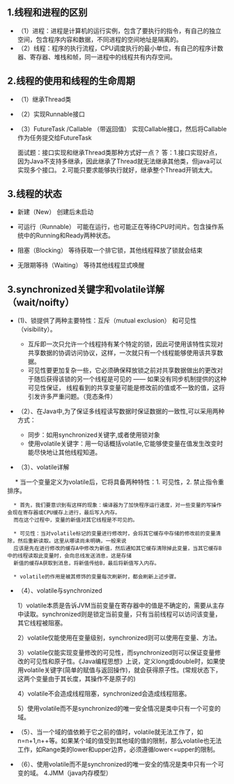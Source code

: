 ## 1.线程和进程的区别
* （1）进程：进程是计算机的运行实例，包含了要执行的指令，有自己的独立空间，包含程序内容和数据，不同进程的空间地址是隔离的。
* （2）线程：程序的执行流程，CPU调度执行的最小单位，有自己的程序计数器、寄存器、堆栈和帧，同一进程中的线程共有内存空间。


## 2.线程的使用和线程的生命周期
  * （1）继承Thread类
  * （2）实现Runnable接口
  * （3）FutureTask /Callable （带返回值） 实现Callable接口，然后将Callable作为任务提交给FutureTask
	 
	 面试题：接口实现和继承Thread类那种方式好一点？
	     答：1.接口实现好点，因为Java不支持多继承，因此继承了Thread就无法继承其他类，但java可以实现多个接口。
		     2.可能只要求能够执行就好，继承整个Thread开销太大。
		  
## 3.线程的状态
  * 新建（New） 创建后未启动
	 
  * 可运行（Runnable） 可能在运行，也可能正在等待CPU时间片。包含操作系统中的Running和Ready两种状态。
	 
  * 阻塞（Blocking） 等待获取一个排它锁，其他线程释放了锁就会结束 
	 
  * 无限期等待（Waiting） 等待其他线程显式唤醒
	 
	 
 ## 3.synchronized关键字和volatile详解  （wait/noifty）
 * (1)、锁提供了两种主要特性：互斥（mutual exclusion） 和可见性（visibility）。
      * 互斥即一次只允许一个线程持有某个特定的锁，因此可使用该特性实现对共享数据的协调访问协议，这样，一次就只有一个线程能够使用该共享数据。
      * 可见性要更加复杂一些，它必须确保释放锁之前对共享数据做出的更改对于随后获得该锁的另一个线程是可见的 —— 如果没有同步机制提供的这种可见性保证，         线程看到的共享变量可能是修改前的值或不一致的值，这将引发许多严重问题。（竞态条件）

 * （2）、在Java中,为了保证多线程读写数据时保证数据的一致性,可以采用两种方式：
      * 同步：如用synchronized关键字,或者使用锁对象
      * 使用volatile关键字：用一句话概括volatile,它能够使变量在值发生改变时能尽快地让其他线程知道。

 * （3）、volatile详解

　    * 当一个变量定义为volatile后，它将具备两种特性：1. 可见性，2. 禁止指令重排序。

      * 首先，我们要意识到有这样的现象：编译器为了加快程序运行速度，对一些变量的写操作会现在寄存器或CPU缓存上进行，最后写入内存。
      而在这个过程中，变量的新值对其它线程是不可见的。

      * 可见性：当对volatile标记的变量进行修改时，会将其它缓存中存储的修改前的变量清除，然后重新读取。这里从哪读尚未明确，一般来说
      应该是先在进行修改的缓存A中修改为新值，然后通知其它缓存清除掉此变量，当其它缓存B中的线程读取此变量时，会向总线发送消息，这是存储
      新值的缓存A获取到消息，将新值传给B，最后将新值写入内存。

      * volatile的作用是被其修饰的变量每次刷新时，都会刷新上述步骤。

* （4）、volatile与synchronized

   1）volatile本质是告诉JVM当前变量在寄存器中的值是不确定的，需要从主存中读取。synchronized则是锁定当前变量，只有当前线程可以访问该变量，其它线程被阻塞。

   2）volatile仅能使用在变量级别，synchronized则可以使用在变量、方法。

   3）volatile仅能实现变量修改的可见性，而synchronized则可以保证变量修改的可见性和原子性。《Java编程思想》上说，定义long或double时，如果使用volatile关键字(简单的赋值与返回操作)，就会获得原子性。(常规状态下，这两个变量由于其长度，其操作不是原子的)

   4）volatile不会造成线程阻塞，synchronized会造成线程阻塞。

   5）使用volatile而不是synchronized的唯一安全情况是类中只有一个可变的域。

* （5）、当一个域的值依赖于它之前的值时，volatile就无法工作了，如n=n+1,n++等。如果某个域的值受到其他域的值的限制，那么volatile也无法工作，如Range类的lower和upper边界，必须遵循lower<=upper的限制。

* （6）、使用volatile而不是synchronized的唯一安全的情况是类中只有一个可变的域。
	 4.JMM（java内存模型）
